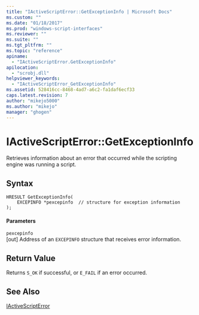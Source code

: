```yaml
---
title: "IActiveScriptError::GetExceptionInfo | Microsoft Docs"
ms.custom: ""
ms.date: "01/18/2017"
ms.prod: "windows-script-interfaces"
ms.reviewer: ""
ms.suite: ""
ms.tgt_pltfrm: ""
ms.topic: "reference"
apiname: 
  - "IActiveScriptError.GetExceptionInfo"
apilocation: 
  - "scrobj.dll"
helpviewer_keywords: 
  - "IActiveScriptError_GetExceptionInfo"
ms.assetid: 528416cc-8468-4ad7-a6c2-fa1daf6ecf33
caps.latest.revision: 7
author: "mikejo5000"
ms.author: "mikejo"
manager: "ghogen"
---
```

# IActiveScriptError::GetExceptionInfo
Retrieves information about an error that occurred while the scripting engine was running a script.  
  
## Syntax  
  
```  
HRESULT GetExceptionInfo(  
    EXCEPINFO *pexcepinfo  // structure for exception information  
);  
```  
  
#### Parameters  
 `pexcepinfo`  
 [out] Address of an `EXCEPINFO` structure that receives error information.  
  
## Return Value  
 Returns `S_OK` if successful, or `E_FAIL` if an error occurred.  
  
## See Also  
 [IActiveScriptError](../../winscript/reference/iactivescripterror.md)